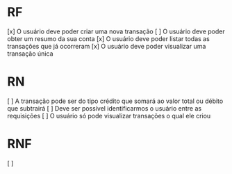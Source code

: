 # RF
[x] O usuário deve poder criar uma nova transação
[ ] O usuário deve poder obter um resumo da sua conta
[x] O usuário deve poder listar todas as transações que já ocorreram
[x] O usuário deve poder visualizar uma transação única


# RN
[ ] A transação pode ser do tipo crédito que somará ao valor total ou débito que subtrairá
[ ] Deve ser possível identificarmos o usuário entre as requisições
[ ] O usuário só pode visualizar transações o qual ele criou

# RNF
[ ] 

